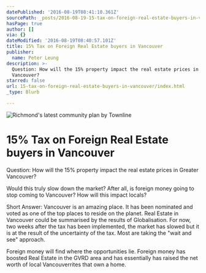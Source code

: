 ```yaml
---
datePublished: '2016-08-19T08:41:10.361Z'
sourcePath: _posts/2016-08-19-15-tax-on-foreign-real-estate-buyers-in-vancouver.md
hasPage: true
author: []
via: {}
dateModified: '2016-08-19T08:40:57.101Z'
title: 15% Tax on Foreign Real Estate buyers in Vancouver
publisher:
  name: Peter Leung
description: >-
  Question: How will the 15% property impact the real estate prices in Greater
  Vancouver?
starred: false
url: 15-tax-on-foreign-real-estate-buyers-in-vancouver/index.html
_type: Blurb

---
```

![Richmond's latest community plan by Townline](https://the-grid-user-content.s3-us-west-2.amazonaws.com/a0f3ca69-b686-4014-b263-799a9604a222.jpg)

# 15% Tax on Foreign Real Estate buyers in Vancouver

Question: How will the 15% property impact the real estate prices in Greater Vancouver?

Would this truly slow down the market? After all, is foreign money going to stop coming to Vancouver? How will this impact locals?

Short Answer: Vancouver is an amazing place. It has been nominated and voted as one of the top places to reside on the planet. Real Estate in Vancouver could be summarised by the results of Globalisation. For now, two weeks after the tax has been implemented, the market has slowed but it is at the result of the uncertainty of the tax. Most are taking the "wait and see" approach.

Foreign money will find where the opportunities lie. Foreign money has boosted Real Estate in the GVRD area and has essentially has raised the net worth of local Vancouverrites that own a home.